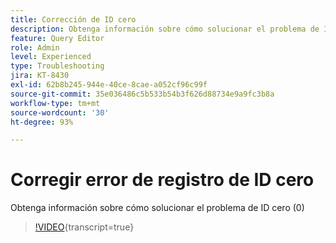 ```yaml
---
title: Corrección de ID cero
description: Obtenga información sobre cómo solucionar el problema de ID cero mediante la consulta de inserción
feature: Query Editor
role: Admin
level: Experienced
type: Troubleshooting
jira: KT-8430
exl-id: 62b8b245-944e-40ce-8cae-a052cf96c99f
source-git-commit: 35e036486c5b533b54b3f626d88734e9a9fc3b8a
workflow-type: tm+mt
source-wordcount: '30'
ht-degree: 93%

---
```


# Corregir error de registro de ID cero

Obtenga información sobre cómo solucionar el problema de ID cero (0)

>[!VIDEO](https://video.tv.adobe.com/v/335987?quality=12&learn=on){transcript=true}
